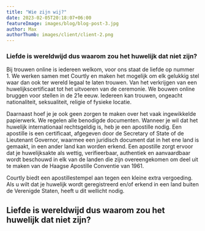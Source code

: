 ```yaml
---
title: "Wie zijn wij?"
date: 2023-02-05T20:18:07+06:00
featureImage: images/blog/blog-post-3.jpg
author: Max 
authorThumb: images/client/client-2.png
---
```


### Liefde is wereldwijd dus waarom zou het huwelijk dat niet zijn?

Bij trouwen online is iedereen welkom, voor ons staat de liefde op nummer 1. We werken samen met Courtly en maken het mogelijk om elk gelukkig stel waar dan ook ter wereld legaal te laten trouwen. Van het verkrijgen van een huwelijkscertificaat tot het uitvoeren van de ceremonie. We bouwen online bruggen voor stellen in de 21e eeuw. Iedereen kan trouwen, ongeacht nationaliteit, seksualiteit, religie of fysieke locatie.

Daarnaast hoef je je ook geen zorgen te maken over het vaak ingewikkelde papierwerk. We regelen alle benodigde documenten. Wanneer je wil dat het huwelijk internationaal rechtsgeldig is, heb je een apostille nodig. Een apostille is een certificaat, afgegeven door de Secretary of State of de Lieutenant Governor, waarmee een juridisch document dat in het ene land is gemaakt, in een ander land kan worden erkend. Een apostille zorgt ervoor dat je huwelijksakte als wettig, verifieerbaar, authentiek en aanvaardbaar wordt beschouwd in elk van de landen die zijn overeengekomen om deel uit te maken van de Haagse Apostille Conventie van 1961.

Courtly biedt een apostillestempel aan tegen een kleine extra vergoeding. Als u wilt dat je huwelijk wordt geregistreerd en/of erkend in een land buiten de Verenigde Staten, heeft u dit wellicht nodig.

## Liefde is wereldwijd dus waarom zou het huwelijk dat niet zijn?